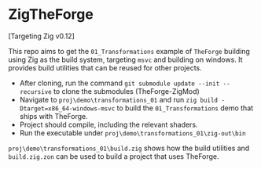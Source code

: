 # ZigTheForge

\[Targeting Zig v0.12\]

This repo aims to get the `01_Transformations` example of `TheForge` building using Zig as the build system, targeting `msvc` and building on windows. It provides build utilities that can be reused for other projects.


- After cloning, run the command `git submodule update --init --recursive` to clone the submodules (TheForge-ZigMod)
- Navigate to `proj\demo\transformations_01` and run `zig build -Dtarget=x86_64-windows-msvc` to build the `01_Transformations` demo that ships with TheForge.
- Project should compile, including the relevant shaders.
- Run the executable under `proj\demo\transformations_01\zig-out\bin`

`proj\demo\transformations_01\build.zig` shows how the build utilities and `build.zig.zon` can be used to build a project that uses TheForge.
